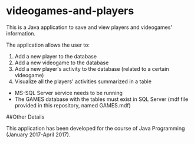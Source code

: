 # videogames-and-players
This is a Java application to save and view players and videogames' information.

The application allows the user to:

1. Add a new player to the database
2. Add a new videogame to the database
3. Add a new player's activity to the database (related to a certain videogame)
4. Visualize all the players' activities summarized in a table

- MS-SQL Server service needs to be running
- The GAMES database with the tables must exist in SQL Server (mdf file provided in this repository, named GAMES.mdf)

##Other Details

This application has been developed for the course of Java Programming (January 2017-April 2017).
